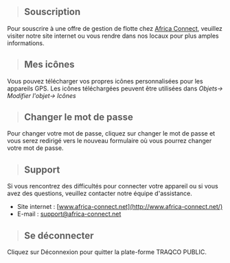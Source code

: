 >## Souscription

 Pour souscrire à une offre de gestion de flotte chez [Africa Connect](http://www.africa-connect.net/), veuillez visiter notre site internet ou vous rendre dans nos locaux pour plus amples informations.

>## Mes icônes

Vous pouvez télécharger vos propres icônes personnalisées pour les appareils GPS. Les icônes téléchargées peuvent être utilisées dans *Objets-> Modifier l'objet-> Icônes*

>## Changer le mot de passe

Pour changer votre mot de passe, cliquez sur changer le mot de passe et vous serez redirigé vers le nouveau formulaire où vous pourrez changer votre mot de passe.

>## Support

Si vous rencontrez des difficultés pour connecter votre appareil ou si vous avez des questions, veuillez contacter notre équipe d'assistance.

* Site internet : [www.africa-connect.net](http://www.africa-connect.net/)
* E-mail : [support@africa-connect.net](mailto:support@africa-connect.net)


>## Se déconnecter

Cliquez sur Déconnexion pour quitter la plate-forme TRAQCO PUBLIC.